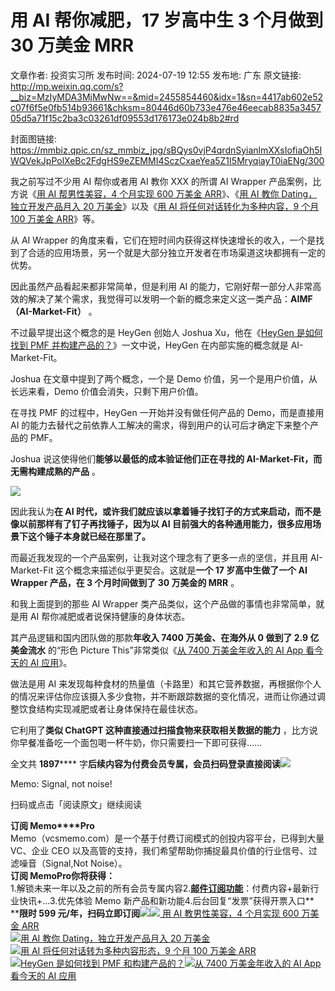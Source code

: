 # 用 AI 帮你减肥，17 岁高中生 3 个月做到 30 万美金 MRR

文章作者: 投资实习所
发布时间: 2024-07-19 12:55
发布地: 广东
原文链接: http://mp.weixin.qq.com/s?__biz=MzIyMDA3MjMwNw==&mid=2455854460&idx=1&sn=4417ab602e52c07f6f5e0fb514b93661&chksm=80446d60b733e476e46eecab8835a345705d5a71f15c2ba3c03261df09553d176173e024b8b2#rd

封面图链接: https://mmbiz.qpic.cn/sz_mmbiz_jpg/sBQys0vjP4qrdnSyianlmXXsIofiaOh5IWQVekJpPolXeBc2FdgHS9eZEMMI4SczCxaeYea5Z1I5MryqiayT0iaENg/300

我之前写过不少用 AI 帮你或者用 AI 教你 XXX 的所谓 AI Wrapper 产品案例，比方说《[用 AI 帮男性美容，4 个月实现 600 万美金
ARR](http://mp.weixin.qq.com/s?__biz=MzIyMDA3MjMwNw==&mid=2455853803&idx=1&sn=ca65e6937688e81bc7ad3605bda00663&chksm=80446af7b733e3e1003b52e815b29ee391c8340d9b574d1b9c626e56f7da33c6e36f71398e18&scene=21#wechat_redirect)》、《[用
AI 教你 Dating，独立开发产品月入 20
万美金](http://mp.weixin.qq.com/s?__biz=MzIyMDA3MjMwNw==&mid=2455853794&idx=1&sn=5f43e9f8d7bbfcdec46c6866f953fa4d&chksm=80446afeb733e3e856769924559e3c3288781797f35ccc773c553cbde36f1b357008da1ceb61&scene=21#wechat_redirect)》以及《[用
AI 将任何对话转化为多种内容，9 个月 100 万美金
ARR](http://mp.weixin.qq.com/s?__biz=MzIyMDA3MjMwNw==&mid=2455854396&idx=1&sn=77b8b91f31c0fa35dfe62e7d086a572d&chksm=80446d20b733e43691c6b52d615d1051a5345e73e08d2eb0aa26b11a0027481f37bda7a4ca81&scene=21#wechat_redirect)》等。

从 AI Wrapper
的角度来看，它们在短时间内获得这样快速增长的收入，一个是找到了合适的应用场景，另一个就是大部分独立开发者在市场渠道这块都拥有一定的优势。

因此虽然产品看起来都非常简单，但是利用 AI
的能力，它刚好帮一部分人非常高效的解决了某个需求，我觉得可以发明一个新的概念来定义这一类产品：**AIMF（AI-Market-Fit）** 。

不过最早提出这个概念的是 HeyGen 创始人 Joshua Xu，他在《[HeyGen 是如何找到 PMF
并构建产品的？](http://mp.weixin.qq.com/s?__biz=MzIyMDA3MjMwNw==&mid=2455853828&idx=1&sn=0db56eb778ba9e2395bb2b5fcefc8e79&chksm=80446b18b733e20e6e10eb042e9fb2f1d6a3da8e0135ee10b2584db1835eecb80c477874077a&scene=21#wechat_redirect)》一文中说，HeyGen
在内部实施的概念就是 AI-Market-Fit。

Joshua 在文章中提到了两个概念，一个是 Demo 价值，另一个是用户价值，从长远来看，Demo 价值会消失，只剩下用户价值。

在寻找 PMF 的过程中，HeyGen 一开始并没有做任何产品的 Demo，而是直接用 AI
的能力去替代之前依靠人工解决的需求，得到用户的认可后才确定下来整个产品的 PMF。

Joshua 说这使得他们**能够以最低的成本验证他们正在寻找的 AI-Market-Fit，而无需构建成熟的产品** 。

![](https://mmbiz.qpic.cn/sz_mmbiz_jpg/sBQys0vjP4qrdnSyianlmXXsIofiaOh5IWgGWHNQUWPkUBW0iaxtsET5BD6FjxOh1VfdAHnwHlfLDibYp1R5batB9g/640?wx_fmt=jpeg&from=appmsg)

因此我认为**在 AI 时代，或许我们就应该以拿着锤子找钉子的方式来启动，而不是像以前那样有了钉子再找锤子，因为以 AI
目前强大的各种通用能力，很多应用场景下这个锤子本身就已经在那里了。**

而最近我发现的一个产品案例，让我对这个理念有了更多一点的坚信，并且用 AI-Market-Fit 这个概念来描述似乎更契合。这就是**一个 17
岁高中生做了一个 AI Wrapper 产品，在 3 个月时间做到了 30 万美金的 MRR** 。

和我上面提到的那些 AI Wrapper 类产品类似，这个产品做的事情也非常简单，就是用 AI 帮你减肥或者说保持健康的身体状态。

其产品逻辑和国内团队做的那款**年收入 7400 万美金、在海外从 0 做到了 2.9 亿美金流水** 的“形色 Picture This”非常类似《[从
7400 万美金年收入的 AI App 看今天的 AI
应用](http://mp.weixin.qq.com/s?__biz=MzIyMDA3MjMwNw==&mid=2455854417&idx=1&sn=56342f22e6f0bc57bf5651bdc6a88ab5&chksm=80446d4db733e45bc509967af4ebbae332f81e7943412f1d481bbb2295ddbec89cabc2ad2cd8&scene=21#wechat_redirect)》。

做法是用 AI
来发现每种食材的热量值（卡路里）和其它营养数据，再根据你个人的情况来评估你应该摄入多少食物，并不断跟踪数据的变化情况，进而让你通过调整饮食结构实现减肥或者让身体保持在最佳状态。

它利用了**类似 ChatGPT 这种直接通过扫描食物来获取相关数据的能力** ，比方说你早餐准备吃一个面包喝一杯牛奶，你只需要扫一下即可获得……

全文共 **1897******
字**后续内容为付费会员专属，****会员扫码登录直接阅读******![](https://mmbiz.qpic.cn/sz_mmbiz_png/sBQys0vjP4qrdnSyianlmXXsIofiaOh5IWRwhVI7aEoT9Pt3IyOSBibca3kukQdNQX5J168p3BRqzTUxqiaHic8YkMQ/640?wx_fmt=png&from=appmsg)  

Memo: Signal, not noise!

扫码或点击「阅读原文」继续阅读

**订阅 Memo****Pro**  
Memo（vcsmemo.com）是一个基于付费订阅模式的创投内容平台，已得到大量 VC、企业 CEO
以及高管的支持，我们希望帮助你捕捉最具价值的行业信号、过滤噪音（Signal,Not Noise）。  
**订阅 Memo****Pro****你将获得：**  
1.解锁未来一年以及之前的所有会员专属内容2.[**邮件订阅功能**](http://mp.weixin.qq.com/s?__biz=MzIyMDA3MjMwNw==&mid=2455853781&idx=1&sn=b6f8e3ddc87e9531f3f8c3e9cd98bd9f&chksm=80446ac9b733e3df93b89c17e905182bda7f4d132f3ac468961dfd70badeb92b9fcdf9f7083b&scene=21#wechat_redirect)：付费内容+最新行业快讯+...3.优先体验
Memo 新产品和新功能4.后台回复“发票”获得开票入口**  
****限时 599
元/年，扫码立即订阅**![](https://mmbiz.qpic.cn/mmbiz_png/mrJibAziaMQhQGoNHniac6wGOyRe172dlS0HCYicyjiaCTtly2pULIz6YPNsXeRjoQFSuDYezsia4ibhbAc1X3GKtVRyw/640?wx_fmt=png&wxfrom=5&wx_lazy=1&wx_co=1)[![](https://mmbiz.qpic.cn/sz_mmbiz_jpg/sBQys0vjP4oGiae6Mg3EFYxcXicSy5Vjj5OtyicMyYxJDdtiaia0qjLPHrNqaeDc8KazQWDmZgkDnqGQDowstGNrzyA/640?wx_fmt=jpeg)
用 AI 教男性美容，4 个月实现 600 万美金
ARR](https://mp.weixin.qq.com/s?__biz=MzIyMDA3MjMwNw==&mid=2455853803&idx=1&sn=ca65e6937688e81bc7ad3605bda00663&chksm=80446af7b733e3e1003b52e815b29ee391c8340d9b574d1b9c626e56f7da33c6e36f71398e18&scene=21#wechat_redirect)  
[![](https://mmbiz.qpic.cn/sz_mmbiz_jpg/sBQys0vjP4rnEzNvwfaYT1GCZqfFWRdbZ3kpHGPglLBYUH8foXicOahicCMGjM840EmmTibX1OX6nfFWVUsufDyyw/640?wx_fmt=jpeg)用
AI 教你 Dating，独立开发产品月入 20
万美金](https://mp.weixin.qq.com/s?__biz=MzIyMDA3MjMwNw==&mid=2455853794&idx=1&sn=5f43e9f8d7bbfcdec46c6866f953fa4d&chksm=80446afeb733e3e856769924559e3c3288781797f35ccc773c553cbde36f1b357008da1ceb61&scene=21#wechat_redirect)  
[![](https://mmbiz.qpic.cn/sz_mmbiz_jpg/sBQys0vjP4p3sC8O2e2BfmPUg9FqmOwdSEOwr2z0QXDZlgt3nG9YOxguEHgICk8EMg7P4NSqSMXDroJNzekMYw/640?wx_fmt=jpeg)用
AI 将任何对话转为多种内容形态，9 个月 100 万美金
ARR](https://mp.weixin.qq.com/s?__biz=MzIyMDA3MjMwNw==&mid=2455854396&idx=1&sn=77b8b91f31c0fa35dfe62e7d086a572d&chksm=80446d20b733e43691c6b52d615d1051a5345e73e08d2eb0aa26b11a0027481f37bda7a4ca81&scene=21#wechat_redirect)  
[![](https://mmbiz.qpic.cn/sz_mmbiz_jpg/sBQys0vjP4rNKAcToicqiafQDoUuZVQxTia2Y4ibycmuFDehcnQVpVfIvPZDQlrhe0BdJgFhtwEr89D0liaKYd7TW1A/640?wx_fmt=jpeg)HeyGen
是如何找到 PMF
和构建产品的？](https://mp.weixin.qq.com/s?__biz=MzIyMDA3MjMwNw==&mid=2455853828&idx=1&sn=0db56eb778ba9e2395bb2b5fcefc8e79&chksm=80446b18b733e20e6e10eb042e9fb2f1d6a3da8e0135ee10b2584db1835eecb80c477874077a&scene=21#wechat_redirect)[![](https://mmbiz.qpic.cn/sz_mmbiz_jpg/sBQys0vjP4oymwVPPG6TJuefnrCrLIFAbAk8KerS9FS2GPTBG5HAhY7Jd8pabnHBQ618GwPfnE0jlvFsBicwk9g/640?wx_fmt=jpeg)从
7400 万美金年收入的 AI App 看今天的 AI
应用](https://mp.weixin.qq.com/s?__biz=MzIyMDA3MjMwNw==&mid=2455854417&idx=1&sn=56342f22e6f0bc57bf5651bdc6a88ab5&chksm=80446d4db733e45bc509967af4ebbae332f81e7943412f1d481bbb2295ddbec89cabc2ad2cd8&scene=21#wechat_redirect)

  

